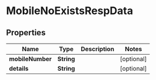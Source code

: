 # MobileNoExistsRespData

## Properties
Name | Type | Description | Notes
------------ | ------------- | ------------- | -------------
**mobileNumber** | **String** |  |  [optional]
**details** | **String** |  |  [optional]
